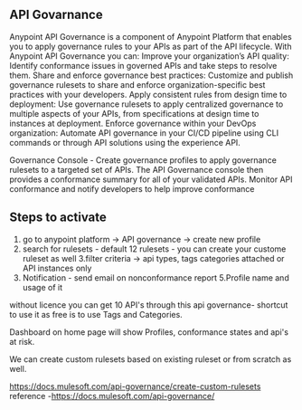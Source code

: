 ## API Govarnance

Anypoint API Governance is a component of Anypoint Platform that enables you to apply governance rules to your APIs as part of the API lifecycle.
With Anypoint API Governance you can:
Improve your organization’s API quality:
Identify conformance issues in governed APIs and take steps to resolve them.
Share and enforce governance best practices:
Customize and publish governance rulesets to share and enforce organization-specific best practices with your developers.
Apply consistent rules from design time to deployment:
Use governance rulesets to apply centralized governance to multiple aspects of your APIs, from specifications at design time to instances at deployment.
Enforce governance within your DevOps organization:
Automate API governance in your CI/CD pipeline using CLI commands or through API solutions using the experience API.

Governance Console - 
Create governance profiles to apply governance rulesets to a targeted set of APIs. The API Governance console then provides a conformance summary for all of your validated APIs.
Monitor API conformance and notify developers to help improve conformance

## Steps to activate
1. go to anypoint platform -> API governance -> create new profile
2. search for rulesets - default 12 rulesets - you can create your custome ruleset as well
3.filter criteria -> api types, tags categories attached or API instances only
4. Notification - send email on nonconformance report
5.Profile name and usage of it

without licence you can get 10 API's through this api governance- shortcut to use it as free is to use Tags and Categories.

Dashboard on home page will show Profiles, conformance states and api's at risk.

We can create custom rulesets based on existing ruleset or from scratch as well.

https://docs.mulesoft.com/api-governance/create-custom-rulesets
reference -https://docs.mulesoft.com/api-governance/
